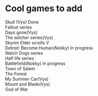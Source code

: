 # Cool games to add


Skull (Vys)          Done <br>
Fallout series <br>
Days gone(Vys) <br>
The witcher series(Vys)<br>
Skyrim Elder scrolls V<br>
Detroit: Become Human(Nokky)  In progress<br>
Watch Dogs series<br>
Half life series<br>
Battlefield(Nokky)      In progress<br>
Town of Salem<br>
The Forest<br>
My Summer Car(Vys)<br>
Mount and Blade(Vys)<br>
God of War<br>
